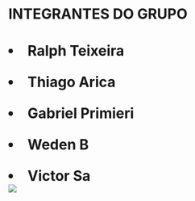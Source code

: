 <h1>INTEGRANTES DO GRUPO<h1/>
  
  
  
<li>Ralph Teixeira</li><p>
      
<li>Thiago Arica</li><p>
          
<li>Gabriel Primieri</li><p>
              
<li>Weden B</li><p>
                 



 <li>Victor Sa</li>   <a href = "mailto:victor.rsa@mercadolivre.com"><img src="https://img.shields.io/badge/-Gmail-%23333?style=for-the-badge&logo=gmail&logoColor=white" target="_blank"></a>
                    

